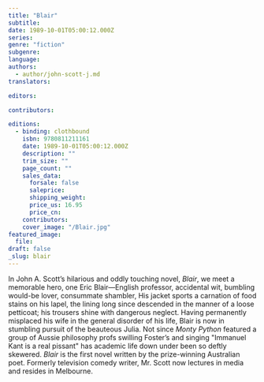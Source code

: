 ```yaml
---
title: "Blair"
subtitle:
date: 1989-10-01T05:00:12.000Z
series:
genre: "fiction"
subgenre:
language:
authors:
  - author/john-scott-j.md
translators:

editors:

contributors:

editions:
  - binding: clothbound
    isbn: 9780811211161
    date: 1989-10-01T05:00:12.000Z
    description: ""
    trim_size: ""
    page_count: ""
    sales_data:
      forsale: false
      saleprice:
      shipping_weight:
      price_us: 16.95
      price_cn:
    contributors:
    cover_image: "/Blair.jpg"
featured_image:
  file:
draft: false
_slug: blair
---
```


In John A. Scott’s hilarious and oddly touching novel, _Blair_, we meet a memorable hero, one Eric Blair—English professor, accidental wit, bumbling would-be lover, consummate shambler, His jacket sports a carnation of food stains on his lapel, the lining long since descended in the manner of a loose petticoat; his trousers shine with dangerous neglect. Having permanently misplaced his wife in the general disorder of his life, Blair is now in stumbling pursuit of the beauteous Julia. Not since _Monty Python_ featured a group of Aussie philosophy profs swilling Foster’s and singing "Immanuel Kant is a real pissant" has academic life down under been so deftly skewered. _Blair_ is the first novel written by the prize-winning Australian poet. Formerly television comedy writer, Mr. Scott now lectures in media and resides in Melbourne.

